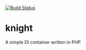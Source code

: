 [![Build Status](https://travis-ci.org/lrf141/knight.svg?branch=master)](https://travis-ci.org/lrf141/knight)
# knight
A simple DI container written in PHP
